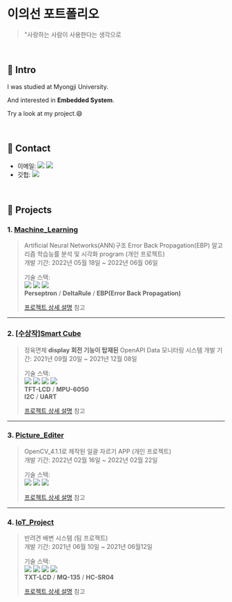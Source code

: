 # 이의선 포트폴리오
> "사랑하는 사람이 사용한다는 생각으로

</br>

## :pushpin: Intro
I was studied at Myongji University.

And interested in **Embedded System**.

Try a look at my project.😄

</br>

## :pushpin: Contact
- 이메일: <a href="https://mail.naver.com/#%7B%22fClass%22%3A%22write%22%2C%22oParameter%22%3A%7B%22orderType%22%3A%22new%22%2C%22sMailList%22%3A%22%22%7D%7D"><img src="https://img.shields.io/badge/jncdfgh13@naver.com-03C75A?style=flat-square&logo=Naver&logoColor=white&link=https://mail.naver.com/#%7B%22fClass%22%3A%22write%22%2C%22oParameter%22%3A%7B%22orderType%22%3A%22new%22%2C%22sMailList%22%3A%22%22%7D%7D/"/></a>
<a href="https://mail.google.com"><img src="https://img.shields.io/badge/jncdfgh@gmail.com-EA4335?style=flat-square&logo=Gmail&logoColor=white&link=https://mail.google.com"/></a>
- 깃헙: <a href="https://github.com/EuiSeonLEE"><img src="https://img.shields.io/badge/EuiSeonLEE-000000?style=flat-square&logo=GitHub&logoColor=white"/></a> 


</br>

## :pushpin: Projects
### 1. [Machine_Learning](https://github.com/EuiSeonLEE/Machine_Learning)
>Artificial Neural Networks(ANN)구조 Error Back Propagation(EBP) 알고리즘 학습능률 분석 및 시각화 program (개인 프로젝트)  
>개발 기간: 2022년 05월 18일 ~ 2022년 06월 06일
>  
>기술 스택:  
><img src="https://img.shields.io/badge/C-A8B9CC?style=flat-square&logo=C&logoColor=black"/>
><img src="https://img.shields.io/badge/MATLAB-A30701?style=flat-square&logo=MathWorks&logoColor=white"/>
><img src="https://img.shields.io/badge/Visual Studio Code-007ACC?style=flat-square&logo=Visual Studio Code&logoColor=white"/></br>
>**Perseptron** / **DeltaRule** / **EBP(Error Back Propagation)**
>  
>[프로젝트 상세 설명](https://github.com/EuiSeonLEE/Machine_Learning) 참고

---

### 2. [[수상작]Smart Cube](https://github.com/EuiSeonLEE/Smart-Cube)
> 정육면체 **display 회전 기능이 탑재된** OpenAPI Data 모니터링 시스템
>개발 기간: 2021년 09월 20일 ~ 2021년 12월 08일
>  
>기술 스택:  
><img src="https://img.shields.io/badge/C++-00599C?style=flat-square&logo=C%2B%2B&logoColor=white"/></a> 
><img src="https://img.shields.io/badge/Arduino-00979D?style=flat-square&logo=Arduino&logoColor=white"/></a> 
><img src="https://img.shields.io/badge/ESP8266-E7352C?style=flat-square&logo=Espressif&logoColor=white"/></a>
><img src="https://img.shields.io/badge/Solidworks-005386?style=flat-square&logo=Dassault Systèmes&logoColor=white"/></br>
>**TFT-LCD** / **MPU-6050**</br>
>**I2C** / **UART**
> 
>[프로젝트 상세 설명](https://github.com/EuiSeonLEE/Smart-Cube) 참고

---
### 3. [Picture_Editer](https://github.com/EuiSeonLEE/Picture_Editer)
>OpenCV_4.1.1로 제작된 일괄 자르기 APP  (개인 프로젝트)  
>개발 기간: 2022년 02월 16일 ~ 2022년 02월 22일
>  
>기술 스택:  
><img src="https://img.shields.io/badge/C++-00599C?style=flat-square&logo=C%2B%2B&logoColor=white"/>
><img src="https://img.shields.io/badge/OpenCV-5C3EE8?style=flat-square&logo=Opencv"/>
><img src="https://img.shields.io/badge/Visual Studio-5C2D91?style=flat-square&logo=Visual Studio&logoColor=white"/></a> 
>  
>[프로젝트 상세 설명](https://github.com/EuiSeonLEE/Picture_Editer) 참고

---

### 4. [IoT_Project](https://github.com/EuiSeonLEE/IoT_Project_60161829)
>반려견 배변 시스템  (팀 프로젝트)  
>개발 기간: 2021년 06월 10일 ~ 2021년 06월12일
>  
>기술 스택:  
><img src="https://img.shields.io/badge/C++-00599C?style=flat-square&logo=C%2B%2B&logoColor=white"/></a> 
><img src="https://img.shields.io/badge/Arduino-00979D?style=flat-square&logo=Arduino&logoColor=white"/></a> 
><img src="https://img.shields.io/badge/ESP8266-E7352C?style=flat-square&logo=Espressif&logoColor=white"/></a>
><img src="https://img.shields.io/badge/IFTTT-000000?style=flat-square&logo=IFTTT&logoColor=white"/></br>
>**TXT-LCD** / **MQ-135** / **HC-SR04**
>
>[프로젝트 상세 설명](https://github.com/EuiSeonLEE/IoT_Project_60161829) 참고

